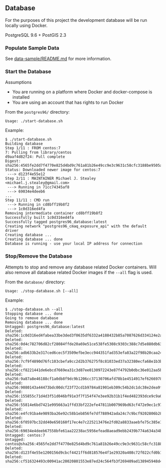 ## Database

For the purposes of this project the development database will be run locally using Docker.

PostgreSQL 9.6 + PostGIS 2.3

### Populate Sample Data

See [data-sample/README.md](../data-sample/README.md) for more information.


### Start the Database

Assumptions

- You are running on a platform where Docker and docker-compose is installed
- You are using an account that has rights to run Docker

From the `postgres96/` directory:

```
Usage: ./start-database.sh
```

Example:

```
$ ./start-database.sh
Building database
Step 1/11 : FROM centos:7
7: Pulling from library/centos
d9aaf4d82f24: Pull complete
Digest: sha256:4565fe2dd7f4770e825d4bd9c761a81b26e49cc9e3c9631c58cfc3188be9505a
Status: Downloaded newer image for centos:7
 ---> d123f4e55e12
Step 2/11 : MAINTAINER Michael J. Stealey <michael.j.stealey@gmail.com>
 ---> Running in 71cc74345af8
 ---> 69034e4deeb6
...
Step 11/11 : CMD run
 ---> Running in cd8bff19b8f2
 ---> 1c0d316ed4fa
Removing intermediate container cd8bff19b8f2
Successfully built 1c0d316ed4fa
Successfully tagged postgres96_database:latest
Creating network "postgres96_cmaq_exposure_api" with the default driver
Creating database ...
Creating database ... done
Database is running - use your local IP address for connection
```

### Stop/Remove the Database

Attempts to stop and remove any database related Docker containers. Will also remove all database related Docker images if the `--all` flag is used.

From the `database/` directory:

```
Usage: ./stop-database.sh [--all]
```

Example:

```
$ ./stop-database.sh --all
Stopping database ... done
Going to remove database
Removing database ... done
Untagged: postgres96_database:latest
Deleted: sha256:1c0d316ed4fabea33be3ded3f0635df6332a4188432b85a7087626d334124e2a
Deleted: sha256:0d4c782706d82cf28084ffde20a69e51ce538fe5308c9303c388c7d5e880db63
Deleted: sha256:adb633b2e317ced6cec5f3509efbe3ecc944351fad353efa83a22f98b20caa24
Deleted: sha256:7cf9f4890d76fc103cbefa9cc2d2b376275f8c81033ed37a32380ecfa68e1b3b
Deleted: sha256:cf8221441de6ebcd7669ea31c3d87ee0130972243e87f4792b0dbc36e012aa5b
Deleted: sha256:9a87a8e46188cf1a0db8f9dc9b1206cc37130706afd78b1e4514917ef6266978
Deleted: sha256:9080143a44473bdc00dcf23f72cd1b9784a81901eb309c54b2dc1dc38e2dea9f
Deleted: sha256:155855c71d4d3f51d046bf91e3f7f154f47e3ee92b31b1f4ed482393dce9c9a0
Deleted: sha256:55814e6bd7421e995663a1ffd33bf222efe47811b007969bd63cf472e9ec1c97
Deleted: sha256:e4fc91ba4e9893ba26e92c58b1eb856fe7df788942ada24c7c9bcf9202806b28
Deleted: sha256:6f0597bc32dd40e650160f17ec4e7c225213476e2fd02a8833aaebfe75c385e1
Deleted: sha256:69034e4deeb67558bfe61aa22238ac5956efead8aead9ebb2439b774a634a34b
Untagged: centos:7
Untagged: centos@sha256:4565fe2dd7f4770e825d4bd9c761a81b26e49cc9e3c9631c58cfc3188be9505a
Deleted: sha256:d123f4e55e1200156d9cbcf4421ff6d818576e4f1e29320a408c72f022cfd0b1
Deleted: sha256:cf516324493c00941ac20020801553e87ed24c564fb3f269409ad138945948d4
```
